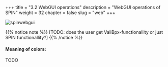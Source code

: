 +++
title = "3.2 WebGUI operations"
description = "WebGUI operations of SPIN"
weight = 32
chapter = false
slug = "web"
+++

![spinwebgui](/images/spin-gui.png?width=40pc&classes=shadow "SPIN webgui")

{{% notice note %}}
[TODO: does the user get ValiBpx-functionallity or just SPIN functionallity?]
{{% /notice %}}

#### Meaning of colors:

TODO

